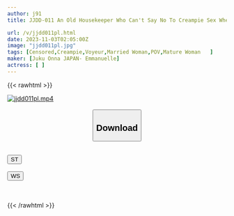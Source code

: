 ```yaml
---
author: j91
title: JJDD-011 An Old Housekeeper Who Can't Say No To Creampie Sex When Asked By A Younger Boy 11 A Document That Takes Advantage Of His Kindness And Fucks Him Raw

url: /v/jjdd011pl.html
date: 2023-11-03T02:05:00Z
image: "jjdd011pl.jpg"
tags: [Censored,Creampie,Voyeur,Married Woman,POV,Mature Woman	 ]
maker: [Juku Onna JAPAN- Emmanuelle]
actress: [ ]
---
```



{{< rawhtml >}}

<div class="video" data-videoid="7pbza8l4WXSVL7">
    <a href="javascript:;">
        <img src="https://my.j91.asia/v/jjdd011pl.jpg" width="WIDTH" height="HEIGHT" alt="jjdd011pl.mp4" loading="lazy">
    </a>
</div>

<script type="text/javascript" src="https://j91.asia/asset/on-demand-st.js"></script>

<br>
  <link rel="stylesheet" href="https://j91.asia/asset/bs5.css">
  
  <center>
  <button class="btn btn-primary" type="button" data-bs-toggle="collapse" data-bs-target=".multi-collapse" aria-expanded="false" aria-controls="multiCollapseExample1 multiCollapseExample2"><h2>Download</h2></button></center>
</p>
<div class="row">
  <div class="col">
    <div class="collapse multi-collapse" id="multiCollapseExample1">
      <div class="card card-body">
	      	      <br>
<div class="buttons">  
<a href="https://streamtape.to/v/7pbza8l4WXSVL7"><button class="btn-hover color-3"><i class="fa fa-download"></i> ST</button></a></div>
    </div>
  </div>
</div>
  <div class="col">
    <div class="collapse multi-collapse" id="multiCollapseExample2">
      <div class="card card-body">
	      <br>
<div class="buttons">
    <a href="https://wolfstream.tv/oilzxzns62ur"><button class="btn-hover color-9"><i class="fa fa-download"></i> WS</button></a></div>
<br><br>
      </div>
    </div>
  </div>
</div>

{{< /rawhtml >}}

